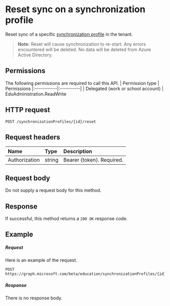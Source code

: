 # Reset sync on a synchronization profile

Reset sync of a specific [synchronization profile](../resources/educationsynchronizationprofile.md) in the tenant.

> **Note:** Reset will cause synchronization to re-start. Any errors encountered will be deleted. No data will be deleted from Azure Active Directory. 

## Permissions
The following permissions are required to call this API.
| Permission type | Permissions
|:-----------|:----------|
| Delegated (work or school account) | EduAdministration.ReadWrite

## HTTP request
<!-- { "blockType": "ignored" } -->
```http
POST /synchronizationProfiles/{id}/reset
```

## Request headers
| Name       | Type | Description|
|:-----------|:------|:----------|
| Authorization  | string  | Bearer {token}. Required.  |

## Request body
Do not supply a request body for this method.
## Response
If successful, this method returns a `200 OK` response code.

## Example
##### Request
Here is an example of the request.
<!-- {
  "blockType": "request",
  "name": "post_synchronizationProfile_reset"
}-->
```http
POST https://graph.microsoft.com/beta/education/synchronizationProfiles/{id}/reset
```

##### Response

There is no response body.
